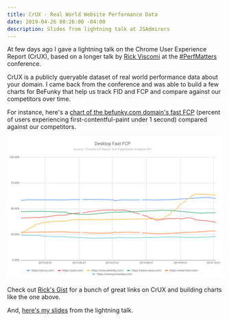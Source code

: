 ```yaml
---
title: CrUX - Real World Website Performance Data
date: 2019-04-26 00:26:00 -04:00
description: Slides from lightning talk at JSAdmirers
---
```


At few days ago I gave a lightning talk on the Chrome User Experience Report (CrUX), based on a longer talk by [Rick Viscomi](https://gist.github.com/rviscomi) at the [#PerfMatters](https://perfmattersconf.com/) conference.

CrUX is a publicly queryable dataset of real world performance data about your domain. I came back from the conference and was able to build a few charts for BeFunky that help us track FID and FCP and compare against our competitors over time.

For instance, here's a [chart of the befunky.com domain's fast FCP](https://docs.google.com/spreadsheets/d/1ZOuKdzBT5FUNmr2M0HyOacacqN_2NXH_4wt6oo0rLiY/edit#gid=1955664146) (percent of users experiencing first-contentful-paint under 1 second) compared against our competitors.

![BeFunky Fast FCP over time](/assets/images/desktop-fast-fcp.png)

Check out [Rick's Gist](https://gist.github.com/rviscomi/250bee3c02d1bf9e6e1f528c8813c535) for a bunch of great links on CrUX and building charts like the one above.

And, [here's my slides](https://docs.google.com/presentation/d/1anw_0hnYHSglyt1lIEmyUAAJmZpP2BZCjfx0vvihF8Y/edit?usp=sharing) from the lightning talk.
